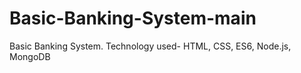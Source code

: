 # Basic-Banking-System-main
Basic Banking System. Technology used- HTML, CSS, ES6, Node.js, MongoDB
